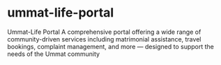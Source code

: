 # ummat-life-portal
Ummat-Life Portal A comprehensive portal offering a wide range of community-driven services including matrimonial assistance, travel bookings, complaint management, and more — designed to support the needs of the Ummat community
